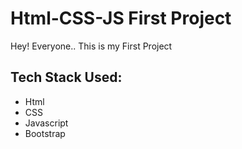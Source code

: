 # Html-CSS-JS First Project

Hey! Everyone.. 
This is my First Project

## Tech Stack Used:
- Html
- CSS
- Javascript
- Bootstrap
